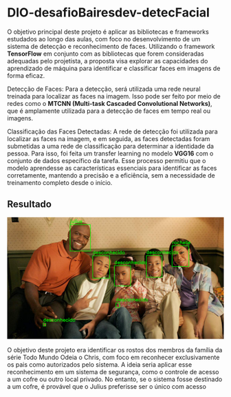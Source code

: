 # **DIO-desafioBairesdev-detecFacial**

O objetivo principal deste projeto é aplicar as bibliotecas e frameworks estudados ao longo das aulas, com foco no desenvolvimento de um sistema de detecção e reconhecimento de faces. Utilizando o framework **TensorFlow** em conjunto com as bibliotecas que forem consideradas adequadas pelo projetista, a proposta visa explorar as capacidades do aprendizado de máquina para identificar e classificar faces em imagens de forma eficaz.

Detecção de Faces: Para a detecção, será utilizada uma rede neural treinada para localizar as faces na imagem. Isso pode ser feito por meio de redes como o **MTCNN (Multi-task Cascaded Convolutional Networks)**, que é amplamente utilizada para a detecção de faces em tempo real ou imagens.

Classificação das Faces Detectadas: A rede de detecção foi utilizada para localizar as faces na imagem, e em seguida, as faces detectadas foram submetidas a uma rede de classificação para determinar a identidade da pessoa. Para isso, foi feita um transfer learning no modelo **VGG16** com o conjunto de dados específico da tarefa. Esse processo permitiu que o modelo aprendesse as características essenciais para identificar as faces corretamente, mantendo a precisão e a eficiência, sem a necessidade de treinamento completo desde o início.

## **Resultado**

![Exemplo](https://raw.githubusercontent.com/RodrigoRS11/DIO-desafioBairesdev-detecFacial/refs/heads/main/1.png)

O objetivo deste projeto era identificar os rostos dos membros da família da série Todo Mundo Odeia o Chris, com foco em reconhecer exclusivamente os pais como autorizados pelo sistema. A ideia seria aplicar esse reconhecimento em um sistema de segurança, como o controle de acesso a um cofre ou outro local privado. No entanto, se o sistema fosse destinado a um cofre, é provável que o Julius preferisse ser o único com acesso
